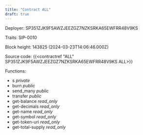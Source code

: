 ```yaml
---
title: "Contract ALL"
draft: true
---
```

Deployer: SP351ZJK9F5AWZJEEZGZ7NZKSRKA65EWFRR48V9KS

Traits:
 SIP-0010



Block height: 143825 (2024-03-23T14:06:46.000Z)

Source code: {{<contractref "ALL" SP351ZJK9F5AWZJEEZGZ7NZKSRKA65EWFRR48V9KS ALL>}}

Functions:

* s _private_
* burn _public_
* send_many _public_
* transfer _public_
* get-balance _read_only_
* get-decimals _read_only_
* get-name _read_only_
* get-symbol _read_only_
* get-token-uri _read_only_
* get-total-supply _read_only_
